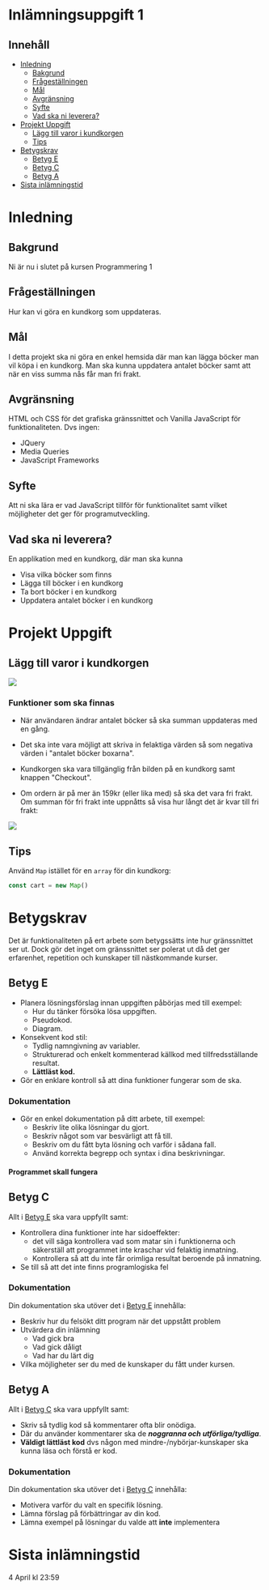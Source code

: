 # Inlämningsuppgift 1

## Innehåll

- [Inledning](#inledning)
    - [Bakgrund](#bakgrund)
    - [Frågeställningen](#frgestllningen)
    - [Mål](#ml)
    - [Avgränsning](#avgrnsning)
    - [Syfte](#syfte)
    - [Vad ska ni leverera?](#vad-ska-ni-leverera)
- [Projekt Uppgift](#projekt-uppgift)
    - [Lägg till varor i kundkorgen](#lgg-till-varor-i-kundkorgen)
    - [Tips](#tips)
- [Betygskrav](#betygskrav)
    - [Betyg E](#betyg-e)
    - [Betyg C](#betyg-c)
    - [Betyg A](#betyg-a)
- [Sista inlämningstid](#sista-inlmningstid)

# Inledning

## Bakgrund

Ni är nu i slutet på kursen Programmering 1

## Frågeställningen

Hur kan vi göra en kundkorg som uppdateras.

## Mål

I detta projekt ska ni göra en enkel hemsida där man kan lägga böcker man vil köpa i en kundkorg. Man ska kunna
uppdatera antalet böcker samt att när en viss summa nås får man fri frakt.

## Avgränsning

HTML och CSS för det grafiska gränssnittet och Vanilla JavaScript för funktionaliteten. Dvs ingen:

- JQuery
- Media Queries
- JavaScript Frameworks

## Syfte

Att ni ska lära er vad JavaScript tillför för funktionalitet samt vilket möjligheter det ger för programutveckling.

## Vad ska ni leverera?

En applikation med en kundkorg, där man ska kunna

- Visa vilka böcker som finns
- Lägga till böcker i en kundkorg
- Ta bort böcker i en kundkorg
- Uppdatera antalet böcker i en kundkorg

# Projekt Uppgift

## Lägg till varor i kundkorgen

![](img/1.png)

### Funktioner som ska finnas

- När användaren ändrar antalet böcker så ska summan uppdateras med en gång.

- Det ska inte vara möjligt att skriva in felaktiga värden så som negativa värden i "antalet böcker boxarna".

- Kundkorgen ska vara tillgänglig från bilden på en kundkorg samt knappen "Checkout".

- Om ordern är på mer än 159kr (eller lika med) så ska det vara fri frakt. Om summan för fri frakt inte uppnåtts så visa
  hur långt det är kvar till fri frakt:

![](img/2.png)

## Tips

Använd `Map` istället för en `array` för din kundkorg:

```javascript
const cart = new Map()
```

# Betygskrav

Det är funktionaliteten på ert arbete som betygssätts inte hur gränssnittet ser ut. Dock gör det inget om gränssnittet
ser polerat ut då det ger erfarenhet, repetition och kunskaper till nästkommande kurser.

## Betyg E

- Planera lösningsförslag innan uppgiften påbörjas med till exempel:
    - Hur du tänker försöka lösa uppgiften.
    - Pseudokod.
    - Diagram.
- Konsekvent kod stil:
    - Tydlig namngivning av variabler.
    - Strukturerad och enkelt kommenterad källkod med tillfredsställande resultat.
    - **Lättläst kod.**
- Gör en enklare kontroll så att dina funktioner fungerar som de ska.

### Dokumentation

- Gör en enkel dokumentation på ditt arbete, till exempel:
    - Beskriv lite olika lösningar du gjort.
    - Beskriv något som var besvärligt att få till.
    - Beskriv om du fått byta lösning och varför i sådana fall.
    - Använd korrekta begrepp och syntax i dina beskrivningar.

#### Programmet skall fungera

## Betyg C

Allt i [Betyg E](#betyg-e) ska vara uppfyllt samt:

- Kontrollera dina funktioner inte har sidoeffekter:
    - det vill säga kontrollera vad som matar sin i funktionerna och säkerställ att programmet inte kraschar vid
      felaktig inmatning.
    - Kontrollera så att du inte får orimliga resultat beroende på inmatning.
- Se till så att det inte finns programlogiska fel

### Dokumentation

Din dokumentation ska utöver det i [Betyg E](#betyg-e) innehålla:

- Beskriv hur du felsökt ditt program när det uppstått problem
- Utvärdera din inlämning
    - Vad gick bra
    - Vad gick dåligt
    - Vad har du lärt dig
- Vilka möjligheter ser du med de kunskaper du fått under kursen.

## Betyg A

Allt i [Betyg C](#betyg-c) ska vara uppfyllt samt:

- Skriv så tydlig kod så kommentarer ofta blir onödiga.
- Där du använder kommentarer ska de _**noggranna och utförliga/tydliga**_.
- **Väldigt lättläst kod** dvs någon med mindre-/nybörjar-kunskaper ska kunna läsa och förstå er kod.

### Dokumentation

Din dokumentation ska utöver det i [Betyg C](#betyg-c) innehålla:

- Motivera varför du valt en specifik lösning.
- Lämna förslag på förbättringar av din kod.
- Lämna exempel på lösningar du valde att **inte** implementera

# Sista inlämningstid

4 April kl 23:59
